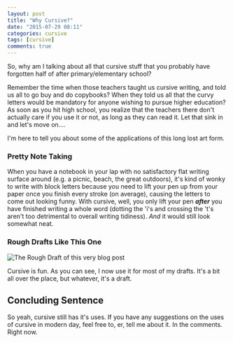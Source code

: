 ```yaml
---
layout: post
title: "Why Cursive?"
date: "2015-07-29 08:11"
categories: cursive
tags: [cursive]
comments: true
---
```


So, why am I talking about all that cursive stuff that you probably have
forgotten half of after primary/elementary school?

Remember the time when those teachers taught us cursive writing, and told us all
to go buy and do copybooks? When they told us all that the curvy letters would
be mandatory for anyone wishing to pursue higher education? As soon as you hit
high school, you realize that the teachers there don't actually care if you use
it or not, as long as they can read it. Let that sink in and let's move on....

I'm here to tell you about some of the applications of this long lost art form.


### Pretty Note Taking

When you have a notebook in your lap with no satisfactory flat writing surface
around (e.g. a picnic, beach, the great outdoors), it's kind of wonky to write
with block letters because you need to lift your pen up from your paper once you
finish every stroke (on average), causing the letters to come out looking funny.
With cursive, well, you only lift your pen ___after___ you have finished writing
a whole word (dotting the 'i's and crossing the 't's aren't too detrimental to
overall writing tidiness). _And_ it would still look somewhat neat.


### Rough Drafts Like This One

![The Rough Draft of this very blog post][1]

Cursive is fun. As you can see, I now use it for most of my drafts. It's a bit
all over the place, but whatever, it's a draft.


## Concluding Sentence

So yeah, cursive still has it's uses. If you have any suggestions on the uses of
cursive in modern day, feel free to, er, tell me about it. In the comments.
Right now.


[1]: http://i.imgur.com/JL4hNkq.jpg?1
